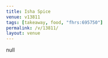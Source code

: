 ```yaml
---
title: Isha Spice
venue: v13811
tags: [takeaway, food, "fhrs:695750"]
permalink: /v/13811/
layout: venue
---
```

null